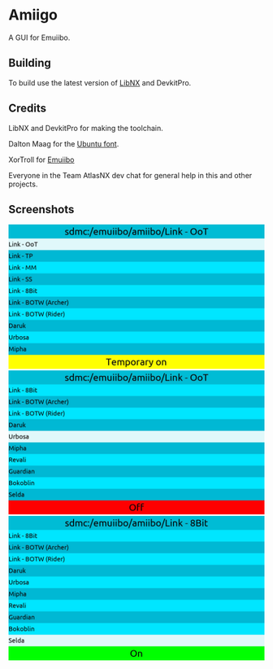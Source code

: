 # Amiigo
A GUI for Emuiibo.

## Building
To build use the latest version of [LibNX](https://github.com/switchbrew/libnx) and DevkitPro.

## Credits
LibNX and DevkitPro for making the toolchain.

Dalton Maag for the [Ubuntu font](https://fonts.google.com/specimen/Ubuntu).

XorTroll for [Emuiibo](https://github.com/XorTroll/emuiibo)

Everyone in the Team AtlasNX dev chat  for general help in this and other projects.

## Screenshots
![Image](https://raw.githubusercontent.com/CompSciOrBust/Amiigo/master/Screenshots/Screenshot_1.jpg)
![Image](https://raw.githubusercontent.com/CompSciOrBust/Amiigo/master/Screenshots/Screenshot_2.jpg)
![Image](https://raw.githubusercontent.com/CompSciOrBust/Amiigo/master/Screenshots/Screenshot_3.jpg)
